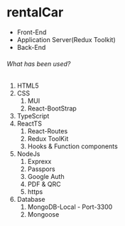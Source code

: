 # rentalCar

 

<ul>
  <li>Front-End</li>
  <li>Application Server(Redux Toolkit)</li>
  <li>Back-End</li>
</ul>


<h6>What has been used?</h6>

<ol>
  <li>HTML5</li>
  <li>CSS
      <ol>
      <li>MUI</li>
      <li>React-BootStrap</li>
    </ol>
  </li>
 <li>TypeScript</li>
 <li>ReactTS
  <ol>
  <li>React-Routes</li>
  <li>Redux ToolKit</li>
  <li>Hooks & Function components</li>
  </ol>
 </li>
 
  <li>NodeJs
  <ol>
   <li>Exprexx</li>
   <li>Passpors</li>
   <li>Google Auth</li>
   <li>PDF & QRC</li>
   <li>https</li>
  </ol>
  </li>
  
  <li>Database
   <ol>
   <li>MongoDB-Local - Port-3300</li>
   <li>Mongoose</li>
   </ol>
  </li>
</ol>
